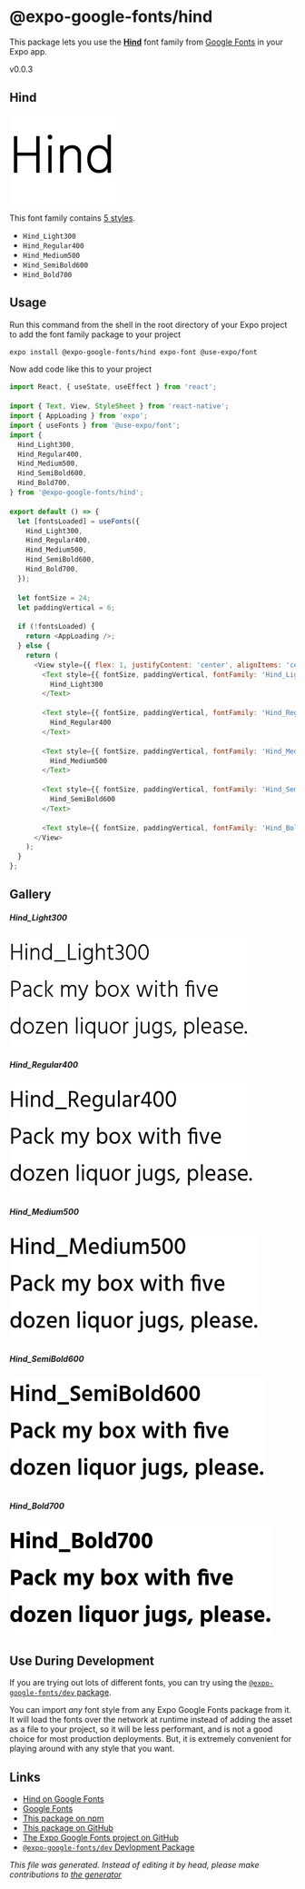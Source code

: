# @expo-google-fonts/hind

This package lets you use the [**Hind**](https://fonts.google.com/specimen/Hind) font family from [Google Fonts](https://fonts.google.com/) in your Expo app.

v0.0.3

## Hind

![Hind](./font-family.png)

This font family contains [5 styles](#gallery).

- `Hind_Light300`
- `Hind_Regular400`
- `Hind_Medium500`
- `Hind_SemiBold600`
- `Hind_Bold700`

## Usage

Run this command from the shell in the root directory of your Expo project to add the font family package to your project
```sh
expo install @expo-google-fonts/hind expo-font @use-expo/font
```

Now add code like this to your project
```js
import React, { useState, useEffect } from 'react';

import { Text, View, StyleSheet } from 'react-native';
import { AppLoading } from 'expo';
import { useFonts } from '@use-expo/font';
import {
  Hind_Light300,
  Hind_Regular400,
  Hind_Medium500,
  Hind_SemiBold600,
  Hind_Bold700,
} from '@expo-google-fonts/hind';

export default () => {
  let [fontsLoaded] = useFonts({
    Hind_Light300,
    Hind_Regular400,
    Hind_Medium500,
    Hind_SemiBold600,
    Hind_Bold700,
  });

  let fontSize = 24;
  let paddingVertical = 6;

  if (!fontsLoaded) {
    return <AppLoading />;
  } else {
    return (
      <View style={{ flex: 1, justifyContent: 'center', alignItems: 'center' }}>
        <Text style={{ fontSize, paddingVertical, fontFamily: 'Hind_Light300' }}>
          Hind_Light300
        </Text>

        <Text style={{ fontSize, paddingVertical, fontFamily: 'Hind_Regular400' }}>
          Hind_Regular400
        </Text>

        <Text style={{ fontSize, paddingVertical, fontFamily: 'Hind_Medium500' }}>
          Hind_Medium500
        </Text>

        <Text style={{ fontSize, paddingVertical, fontFamily: 'Hind_SemiBold600' }}>
          Hind_SemiBold600
        </Text>

        <Text style={{ fontSize, paddingVertical, fontFamily: 'Hind_Bold700' }}>Hind_Bold700</Text>
      </View>
    );
  }
};

```

## Gallery

##### Hind_Light300
![Hind_Light300](./fa60918477db30de0e2a697db644a3ada9014744668b10708e487b2731a95e70.ttf.png)

##### Hind_Regular400
![Hind_Regular400](./c6c2ab346a94eb5613fbc0721b8b1b9062968050182abaa239ca636a32911d90.ttf.png)

##### Hind_Medium500
![Hind_Medium500](./d4fd25d01c80707a336cb4b040f3a52767f1cd612f042572d044e0b575c4d05b.ttf.png)

##### Hind_SemiBold600
![Hind_SemiBold600](./98d33c7c6f79077dfb001ecff6aa383168fca5cebe664a277c74acff145e6685.ttf.png)

##### Hind_Bold700
![Hind_Bold700](./2e7dd62cde147432a10070b99d17f623f3c13f9c8796be3afa987f6e0707f030.ttf.png)


## Use During Development

If you are trying out lots of different fonts, you can try using the [`@expo-google-fonts/dev` package](https://www.npmjs.com/package/@expo-google-fonts/dev).

You can import *any* font style from any Expo Google Fonts package from it. It will load the fonts
over the network at runtime instead of adding the asset as a file to your project, so it will be 
less performant, and is not a good choice for most production deployments. But, it is extremely convenient
for playing around with any style that you want.

## Links

- [Hind on Google Fonts](https://fonts.google.com/specimen/Hind)
- [Google Fonts](https://fonts.google.com/)
- [This package on npm](https://www.npmjs.com/package/@expo-google-fonts/hind)
- [This package on GitHub](https://github.com/expo/google-fonts/tree/master/font-packages/hind)
- [The Expo Google Fonts project on GitHub](https://github.com/expo/google-fonts)
- [`@expo-google-fonts/dev` Devlopment Package](https://github.com/expo/google-fonts/tree/master/font-packages/dev)


*This file was generated. Instead of editing it by head, please make contributions to [the generator](https://github.com/expo/google-fonts/tree/master/packages/generator)*
